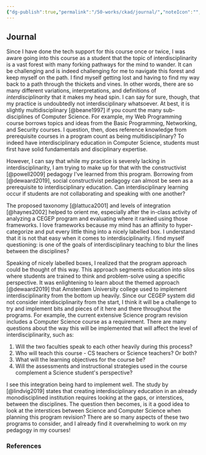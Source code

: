 ```yaml
---
{"dg-publish":true,"permalink":"/50-works/ckad/journal/","noteIcon":"","created":"2024.08.31 05:14","updated":"2024.09.09 16:17"}
---
```



## Journal

Since I have done the tech support for this course once or twice, I was aware going into this course as a student that the topic of interdisciplinarity is a vast forest with many forking pathways for the mind to wander. It can be challenging and is indeed challenging for me to navigate this forest and keep myself on the path. I find myself getting lost and having to find my way back to a path through the thickets and vines. In other words, there are so many different variations, interpretations, and definitions of _interdisciplinarity_ that it makes my head spin. I can say for sure, though, that my practice is undoubtedly not interdisciplinary whatsoever. At best, it is slightly multidisciplinary [@beane1997] if you count the many sub-disciplines of Computer Science. For example, my Web Programming course borrows topics and ideas from the Basic Programming, Networking, and Security courses. I question, then, does reference knowledge from prerequisite courses in a program count as being multidisciplinary? To indeed have interdisciplinary education in Computer Science, students must first have solid fundamentals and disciplinary expertise.

However, I can say that while my practice is severely lacking in interdisciplinarity, I am trying to make up for that with the constructivist [@powell2009] pedagogy I've learned from this program. Borrowing from [@dewaard2019], social constructivist pedagogy can almost be seen as a prerequisite to interdisciplinary education. Can interdisciplinary learning occur if students are not collaborating and speaking with one another?

The proposed taxonomy [@lattuca2001] and levels of integration [@haynes2002] helped to orient me, especially after the in-class activity of analyzing a CEGEP program and evaluating where it ranked using those frameworks. I love frameworks because my mind has an affinity to hyper-categorize and put every little thing into a nicely labelled box. I understand that it is not that easy when it comes to interdisciplinarity. I find myself questioning: is one of the goals of interdisciplinary teaching to blur the lines between the disciplines?

Speaking of nicely labelled boxes, I realized that the program approach could be thought of this way. This approach segments education into silos where students are trained to think and problem-solve using a specific perspective. It was enlightening to learn about the themed approach [@dewaard2019] that Amsterdam University college used to implement interdisciplinarity from the bottom up heavily. Since our CEGEP system did not consider interdisciplinarity from the start, I think it will be a challenge to try and implement bits and pieces of it here and there throughout the programs. For example, the current extensive Science program revision includes a Computer Science course as a requirement. There are many questions about the way this will be implemented that will affect the level of interdisciplinarity, such as:

1. Will the two faculties speak to each other heavily during this process?
2. Who will teach this course - CS teachers or Science teachers? Or both?
3. What will the learning objectives for the course be?
4. Will the assessments and instructional strategies used in the course complement a Science student's perspective?

I see this integration being hard to implement well. The study by [@lindvig2019] states that creating interdisciplinary education in an already monodisciplined institution requires looking at the gaps, or interstices, between the disciplines. The question then becomes, is it a good idea to look at the interstices between Science and Computer Science when planning this program revision? There are so many aspects of these two programs to consider, and I already find it overwhelming to work on my pedagogy in my courses!

### References
